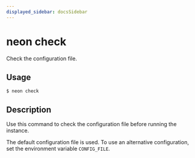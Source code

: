 ```yaml
---
displayed_sidebar: docsSidebar
---
```


# neon check

Check the configuration file.

## Usage

```shell
$ neon check
```

## Description

Use this command to check the configuration file before running the instance.

The default configuration file is used. To use an alternative configuration, set the environment variable `CONFIG_FILE`.
